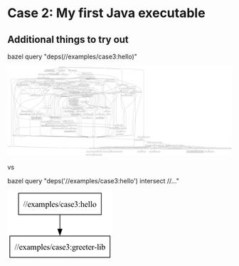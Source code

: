 # Case 2: My first Java executable


## Additional things to try out

bazel query "deps(//examples/case3:hello)"

![graph](case3_deps2.png)

vs

bazel query "deps('//examples/case3:hello') intersect //..."

![graph](case3_deps3.png)
